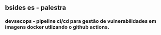 ## bsides es - palestra
### devsecops - pipeline ci/cd para gestão de vulnerabilidades em imagens docker utlizando o github actions.

